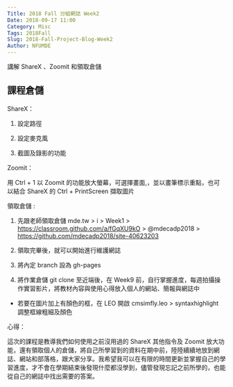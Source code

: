 ```yaml
---
Title: 2018 Fall 分組網誌 Week2
Date: 2018-09-17 11:00
Category: Misc
Tags: 2018Fall
Slug: 2018-Fall-Project-Blog-Week2
Author: NFUMDE
---
```


講解 ShareX 、Zoomit 和領取倉儲

<!-- PELICAN_END_SUMMARY -->

課程倉儲
----

ShareX：

1. 設定路徑

2. 設定麥克風

3. 截圖及錄影的功能

Zoomit：

用 Ctrl + 1 以 Zoomit 的功能放大螢幕，可選擇畫面,，並以畫筆標示重點，也可以結合 ShareX 的 Ctrl + PrintScreen  擷取圖片

領取倉儲 :

1. 先跟老師領取倉儲 mde.tw > i > Week1 > https://classroom.github.com/a/fGqXU9kO  > @mdecadp2018 > https://github.com/mdecadp2018/site-40623203

2. 領取完畢後，就可以開始進行維護網誌

3. 將內定 branch 設為 gh-pages

4. 將作業倉儲 git clone 至近端後，在 Week9 前，自行掌握進度，每週拍攝操作實習影片，將教材內容與使用心得放入個人的網站、簡報與網誌中

* 若要在圖片加上有顏色的框，在 LEO 開啟 cmsimfly.leo > syntaxhighlight 調整框線粗細及顏色

心得：

這次的課程是教導我們如何使用之前沒用過的 ShareX 其他指令及 Zoomit 放大功能，還有領取個人的倉儲，將自己所學習到的資料在期中前，陸陸續續地放到網誌、網站和部落格，跟大家分享。我希望我可以在有限的時間更新並掌握自己的學習進度，才不會在學期結束後發現什麼都沒學到，儘管發現忘記之前所學的，也能從自己的網誌中找出需要的答案。